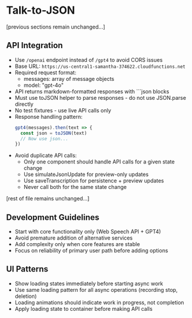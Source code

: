 # Talk-to-JSON

[previous sections remain unchanged...]

## API Integration
- Use `/openai` endpoint instead of `/gpt4` to avoid CORS issues
- Base URL: `https://us-central1-samantha-374622.cloudfunctions.net`
- Required request format:
  - messages: array of message objects
  - model: "gpt-4o"
- API returns markdown-formatted responses with ```json blocks
- Must use toJSON helper to parse responses - do not use JSON.parse directly
- No test fixtures - use live API calls only
- Response handling pattern:
  ```js
  gpt4(messages).then(text => {
    const json = toJSON(text)
    // Now use json...
  })
  ```
- Avoid duplicate API calls:
  - Only one component should handle API calls for a given state change
  - Use simulateJsonUpdate for preview-only updates
  - Use saveTranscription for persistence + preview updates
  - Never call both for the same state change

[rest of file remains unchanged...]

## Development Guidelines
- Start with core functionality only (Web Speech API + GPT4)
- Avoid premature addition of alternative services
- Add complexity only when core features are stable
- Focus on reliability of primary user path before adding options

## UI Patterns
- Show loading states immediately before starting async work
- Use same loading pattern for all async operations (recording stop, deletion)
- Loading animations should indicate work in progress, not completion
- Apply loading state to container before making API calls
